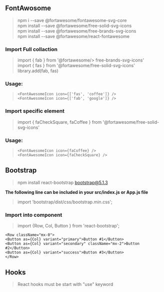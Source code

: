 ## FontAwosome 

> npm i --save @fortawesome/fontawesome-svg-core\
> npm install --save @fortawesome/free-solid-svg-icons\
> npm install --save @fortawesome/free-brands-svg-icons\
> npm install --save @fortawesome/react-fontawesome

### Import Full collaction 
> import { fab } from '@fortawesome/> free-brands-svg-icons'\
> import { fas } from '@fortawesome/free-solid-svg-icons'\
> library.add(fab, fas)

### Usage:
> `<FontAwesomeIcon icon={['fas', 'coffee']} />`\
> `<FontAwesomeIcon icon={['fab', 'google']} />`

### Import specific element 
> import { faCheckSquare, faCoffee } from '@fortawesome/free-solid-svg-icons'

### Usage:
> `<FontAwesomeIcon icon={faCoffee} />`\
> `<FontAwesomeIcon icon={faCheckSquare} />`


## Bootstrap 

>npm install react-bootstrap bootstrap@5.1.3

**The following line can be included in your src/index.js or App.js file**
> import 'bootstrap/dist/css/bootstrap.min.css';

### Import into component
> import {Row, Col, Button } from 'react-bootstrap';

`<Row className="mx-0">`\
  `<Button as={Col} variant="primary">Button #1</Button>`\
  `<Button as={Col} variant="secondary" className="mx-2">Button #2</Button>`\
  `<Button as={Col} variant="success">Button #3</Button>`\
`</Row>`

## Hooks
> React hooks must be start with "use" keyword